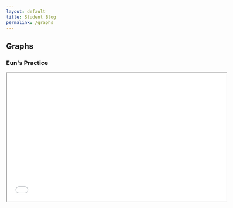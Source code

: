 ```yaml
---
layout: default
title: Student Blog
permalink: /graphs
---
```

## Graphs


### Eun's Practice
<iframe src="/frontend/passionproject/instrument_chart.html" width="600" height="350"></iframe>